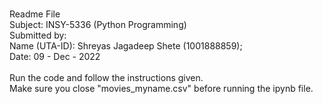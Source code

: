 <br>Readme File
<br>Subject: INSY-5336 (Python Programming)
<br>Submitted by: 
<br>Name (UTA-ID): Shreyas Jagadeep Shete (1001888859); 
<br>Date: 09 - Dec - 2022
<br>
<br>Run the code and follow the instructions given.
<br>Make sure you close "movies_myname.csv" before running the ipynb file.